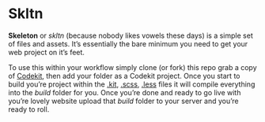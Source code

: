 # Skltn

**Skeleton** or *skltn* (because nobody likes vowels these days) is a simple set of files and assets. It’s essentially the bare minimum you need to get your web project on it’s feet. 

To use this within your workflow simply clone (or fork) this repo grab a copy of [Codekit](http://incident57.com/codekit/), then add your folder as a Codekit project. Once you start to build you’re project within the [.kit](http://incident57.com/codekit/kit.php), [.scss](http://sass-lang.com/), [.less](http://lesscss.org/) files it will compile everything into the *build* folder for you. Once you’re done and ready to go live with you’re lovely website upload that *build* folder to your server and you’re ready to roll.